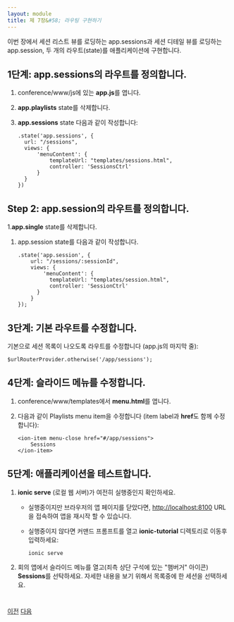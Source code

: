```yaml
---
layout: module
title: 제 7장&#58; 라우팅 구현하기
---
```

<!--
In this module, you add two new routes (states) to the application: app.sessions loads the session list view, and app.session loads the session details view.

## Step 1: Define the app.sessions route 

1. Open **app.js** in conference/www/js

1. Delete the **app.playlists** state
 
1. Replace it with an **app.sessions** state defined as follows:

    ```
    .state('app.sessions', {
      url: "/sessions",
      views: {
          'menuContent': {
              templateUrl: "templates/sessions.html",
              controller: 'SessionsCtrl'
          }
      }
    })
    ```

## Step 2: Define the app.session route 

1. Delete the **app.single** state
 
1. Replace it with an app.session state defined as follows:

    ```
    .state('app.session', {
        url: "/sessions/:sessionId",
        views: {
            'menuContent': {
              templateUrl: "templates/session.html",
              controller: 'SessionCtrl'
          }
        }
    });
    ```

## Step 3: Modify the default route 

Modify the fallback route to default to the list of sessions (last line in app.js):

```
$urlRouterProvider.otherwise('/app/sessions');
```

## Step 4: Modify the side menu 

1. Open **menu.html** in conference/www/templates

1. Modify the Playlists menu item as follows (modify both the item label and the **href**):

    ```
    <ion-item menu-close href="#/app/sessions">
        Sessions
    </ion-item>
    ```

## Step 5: Test the application

1. Make sure **ionic serve** (your local web server) is still running.
    - If it's running but you closed your app page in the browser, you can reload the app by loading the following URL: [http://localhost:8100](http://localhost:8100)
    - If it's not running, open a command prompt, navigate (cd) to the **ionic-tutorial** directory and type:

        ```
        ionic serve
        ```
    
1. In the conference application, open the side menu ("Hamburger" icon in the upper left corner) and select **Sessions**. Select a session in the list
 to see the session details.
-->

이번 장에서 세션 리스트 뷰를 로딩하는 app.sessions과 세션 디테일 뷰를 로딩하는 app.session, 두 개의 라우트(state)를 애플리케이션에 구현합니다.

## 1단계: app.sessions의 라우트를 정의합니다.

1. conference/www/js에 있는 **app.js**를 엽니다.

1. **app.playlists** state를 삭제합니다.
 
1. **app.sessions** state 다음과 같이 작성합니다:

    ```
    .state('app.sessions', {
      url: "/sessions",
      views: {
          'menuContent': {
              templateUrl: "templates/sessions.html",
              controller: 'SessionsCtrl'
          }
      }
    })
    ```

## Step 2: app.session의 라우트를 정의합니다.

1.**app.single** state를 삭제합니다.

1. app.session state를 다음과 같이 작성합니다.

    ```
    .state('app.session', {
        url: "/sessions/:sessionId",
        views: {
            'menuContent': {
              templateUrl: "templates/session.html",
              controller: 'SessionCtrl'
          }
        }
    });
    ```

## 3단계: 기본 라우트를 수정합니다.

기본으로 세션 목록이 나오도록 라우트를 수정합니다 (app.js의 마지막 줄):

```
$urlRouterProvider.otherwise('/app/sessions');
```

## 4단계: 슬라이드 메뉴를 수정합니다.

1. conference/www/templates에서 **menu.html**를 엽니다.

1. 다음과 같이 Playlists menu item을 수정합니다 (item label과 **href**도 함께 수정합니다):

    ```
    <ion-item menu-close href="#/app/sessions">
        Sessions
    </ion-item>
    ```

## 5단계: 애플리케이션을 테스트합니다.

1. **ionic serve** (로컬 웹 서버)가 여전히 실행중인지 확인하세요.
    - 실행중이지만 브라우저의 앱 페이지를 닫았다면, [http://localhost:8100](http://localhost:8100) URL을 접속하여 앱을 재시작 할 수 있습니다.
    - 실행중이지 않다면 커맨드 프롬프트를 열고 **ionic-tutorial** 디렉토리로 이동후 입력하세요:

        ```
        ionic serve
        ```

1. 회의 앱에서 슬라이드 메뉴를 열고(죄측 상단 구석에 있는 "햄버거" 아이콘) **Sessions**를 선탁하세요. 자세한 내용을 보기 위해서 목록중에 한 세션을 선택하세요.


<div class="row" style="margin-top:40px;">
<div class="col-sm-12">
<a href="create-ionic-template.html" class="btn btn-default"><i class="glyphicon glyphicon-chevron-left"></i> 
이전</a>
<a href="build-ionic-project.html" class="btn btn-default pull-right">다음 <i class="glyphicon 
glyphicon-chevron-right"></i></a>
</div>
</div>


